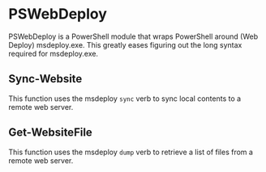 # PSWebDeploy
PSWebDeploy is a PowerShell module that wraps PowerShell around (Web Deploy) msdeploy.exe. This greatly eases figuring out the long syntax required for msdeploy.exe.

## Sync-Website

This function uses the msdeploy `sync` verb to sync local contents to a remote web server.

## Get-WebsiteFile

This function uses the msdeploy `dump` verb to retrieve a list of files from a remote web server.
